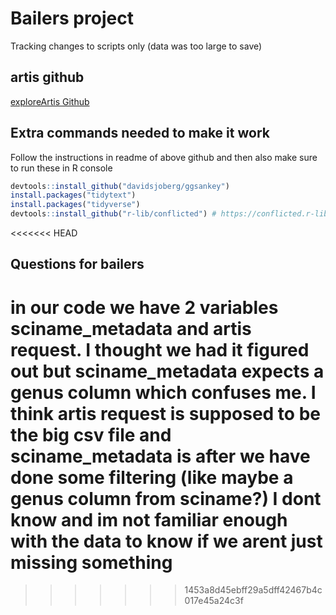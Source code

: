 # Bailers project
Tracking changes to scripts only (data was too large to save)

## artis github
[exploreArtis Github](https://github.com/Seafood-Globalization-Lab/exploreARTIS)

## Extra commands needed to make it work
Follow the instructions in readme of above github and then also make sure to run these in R console
```r
devtools::install_github("davidsjoberg/ggsankey")
install.packages("tidytext")
install.packages("tidyverse")
devtools::install_github("r-lib/conflicted") # https://conflicted.r-lib.org/
```
<<<<<<< HEAD

## Questions for bailers
in our code we have 2 variables sciname_metadata and artis request. I thought we had it figured out but sciname_metadata expects a genus column which confuses me. I think artis request is supposed to be the big csv file and sciname_metadata is after we have done some filtering (like maybe a genus column from sciname?) I dont know and im not familiar enough with the data to know if we arent just missing something
=======
>>>>>>> 1453a8d45ebff29a5dff42467b4c017e45a24c3f
